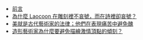 * [前言](00.md)
* [為什麼 Laocoon 在雕刻裡不哀號，而在詩裡卻哀號？](01.md)
* [美就是古代藝術家的法律；他們在表現痛苦中避免醜](02.md)
* [造形藝術家為什麼要避免描繪激情頂點的傾刻？](03.md)
